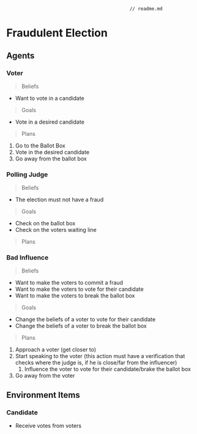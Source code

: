                                                  // readme.md

# Fraudulent Election

## Agents

### Voter

> Beliefs
- Want to vote in a candidate

> Goals
- Vote in a desired candidate

> Plans
1. Go to the Ballot Box
2. Vote in the desired candidate
3. Go away from the ballot box

### Polling Judge

> Beliefs
- The election must not have a fraud

> Goals
- Check on the ballot box
- Check on the voters waiting line

> Plans


### Bad Influence

> Beliefs
- Want to make the voters to commit a fraud
- Want to make the voters to vote for their candidate
- Want to make the voters to break the ballot box

> Goals
- Change the beliefs of a voter to vote for their candidate
- Change the beliefs of a voter to break the ballot box

> Plans
1. Approach a voter (get closer to)
2. Start speaking to the voter (this action must have a verification that checks where the judge is, if he is close/far from the influencer)
    1. Influence the voter to vote for their candidate/brake the ballot box
3. Go away from the voter


## Environment Items

### Candidate
- Receive votes from voters
